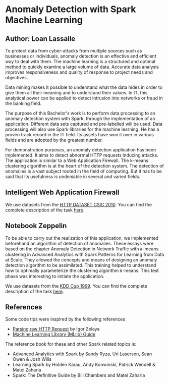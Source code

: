 # Anomaly Detection with Spark Machine Learning

Author: Loan Lassalle
---

To protect data from cyber-attacks from multiple sources such as businesses or individuals, anomaly detection is an effective and efficient way to deal with them. The machine learning is a structured and optimal method to quickly examine a large volume of data. Accurate data analysis improves responsiveness and quality of response to project needs and objectives.

Data mining makes it possible to understand what the data hides in order to give them all their meaning and to understand their values. In IT, this analytical power can be applied to detect intrusion into networks or fraud in the banking field.

The purpose of this Bachelor's work is to perform data processing to an anomaly detection system with Spark, through the implementation of an application. Different data sets captured and pre-labelled will be used. Data processing will also use Spark libraries for the machine learning. He has a proven track record in the IT field. Its assets have won it over in various fields and are adopted by the greatest number.

For demonstration purposes, an anomaly detection application has been implemented. It aims to detect abnormal HTTP requests inducing attacks. The application is similar to a 
Web Application Firewall. The k-means clustering algorithm is at the heart of the detection system. The detection of anomalies is a vast subject rooted in the field of computing. But it has to be said that its usefulness is undeniable in several and varied fields.

## Intelligent Web Application Firewall

We use datasets from the [HTTP DATASET CSIC 2010](http://www.isi.csic.es/dataset/). You can find the complete description of the task [here](http://www.isi.csic.es/dataset/).

## Notebook Zeppelin

To be able to carry out the realization of this application, we implemented beforehand an algorithm of detection of anomalies. These essays were based on the chapter Anomaly Detection in Network Traffic with 𝑘-means clustering in Advanced Analytics with Spark Patterns for Learning from Data at Scale. They allowed the concepts and means of designing an anomaly detection algorithm to be assimilated. This training helped to understand how to optimally parameterize the clustering algorithm 𝑘-means. This test phase was interesting to initiate the application.

We use datasets from the [KDD Cup 1999](http://kdd.ics.uci.edu/databases/kddcup99/kddcup99.html). You can find the complete description of the task [here](http://kdd.ics.uci.edu/databases/kddcup99/task.html).


## References
Some code tips were inspired by the following references

  * [Parsing raw HTTP Request](https://stackoverflow.com/a/31600846) by Igor Zelaya
  * [Machine Learning Library (MLlib) Guide](http://spark.apache.org/docs/latest/ml-guide.html)

The reference book for these and other Spark related topics is:

  * Advanced Analytics with Spark by Sandy Ryza, Uri Laserson, Sean Owen & Josh Wills
  * Learning Spark by Holden Karau, Andy Konwinski, Patrick Wendell & Matei Zaharia
  * Spark: The Definitive Guide by Bill Chambers and Matei Zaharia
